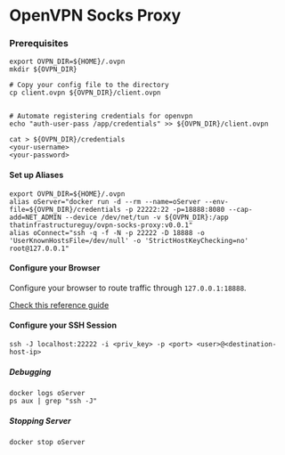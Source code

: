 # OpenVPN Socks Proxy


### Prerequisites

```
export OVPN_DIR=${HOME}/.ovpn
mkdir ${OVPN_DIR} 

# Copy your config file to the directory
cp client.ovpn ${OVPN_DIR}/client.ovpn


# Automate registering credentials for openvpn
echo "auth-user-pass /app/credentials" >> ${OVPN_DIR}/client.ovpn

cat > ${OVPN_DIR}/credentials
<your-username>
<your-password>
```

#### Set up Aliases

```
export OVPN_DIR=${HOME}/.ovpn
alias oServer="docker run -d --rm --name=oServer --env-file=${OVPN_DIR}/credentials -p 22222:22 -p=18888:8080 --cap-add=NET_ADMIN --device /dev/net/tun -v ${OVPN_DIR}:/app thatinfrastructureguy/ovpn-socks-proxy:v0.0.1"
alias oConnect="ssh -q -f -N -p 22222 -D 18888 -o 'UserKnownHostsFile=/dev/null' -o 'StrictHostKeyChecking=no' root@127.0.0.1"
```

#### Configure your Browser

Configure your browser to route traffic through `127.0.0.1:18888`. 

[Check this reference guide](https://linuxize.com/post/how-to-setup-ssh-socks-tunnel-for-private-browsing/#configuring-your-browser-to-use-proxy)


#### Configure your SSH Session

```
ssh -J localhost:22222 -i <priv_key> -p <port> <user>@<destination-host-ip>
```

##### Debugging

```
docker logs oServer
ps aux | grep "ssh -J"
```

##### Stopping Server

```
docker stop oServer
```
